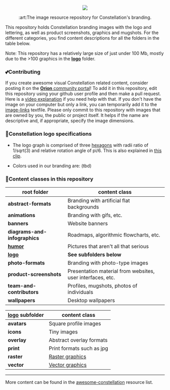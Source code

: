 [comment]: <TODO: Replace the banner below with another one, because I used the same for the awesome-constellation repository.>

<p align="center"><img src="https://i.imgur.com/FjE9pdz.png"></p>
<p align="center">:art:The image resource repository for Constellation's branding.</p>

This repository holds Constellation branding images with the logo and lettering, as well as product screenshots, graphics and mugshots. For the different categories, you find content descriptions for all the folders in the table below. 

Note: This repository has a relatively large size of just under 100 Mb, mostly due to the >100 graphics in the 
[**logo**](https://github.com/Constellation-Labs/visual-identity/tree/master/logo) 
folder.

### :two_hearts:Contributing
If you create awesome visual Constellation related content, consider posting it on the 
[**Orion** community portal](https://orion.constellationlabs.io/)! 
To add it in this repository, edit this repository using your github user profile and then make a pull request. Here is a 
[video explanation](https://www.youtube.com/watch?v=BQF6gdKqiaE&index=3&list=PL_vIhjXh1UTpRShlXYlItkXPjIS5aWLPH) 
if you need help with that. 
If you don't have the image on your computer but only a link, you can temporarily add it to the [image-links](temporary-image-links.md) textfile.
Please only commit to this repository with images that are owned by you, the public or project itself. It helps if the name are descriptive and, if appropriate, specify the image dimensions.

### :triangular_ruler:Constellation logo specifications
* The logo graph is comprised of three 
[hexagons](https://en.wikipedia.org/wiki/Hexagon) 
with radii ratio of 1/sqrt(3) and relative rotation angle of pi/6. This is also explained in 
[this clip](https://www.youtube.com/watch?v=XbGvJpL5OTM&index=1&list=PL_vIhjXh1UTpRShlXYlItkXPjIS5aWLPH).

* Colors used in our branding are: (tbd)

### :open_file_folder:Content classes in this repository

| root folder  | content class |
| ------------- | ------------- |
| **abstract-formats** | Branding with artificial flat backgrounds | 
| **animations** | Branding with gifs, etc. |
| **banners** | Website banners |
| **diagrams-and-infographics** | Roadmaps, algorithmic flowcharts, etc. |
| [**humor**](https://github.com/Constellation-Labs/visual-identity/tree/master/logo)  | Pictures that aren't all that serious |
| [**logo**](https://github.com/Constellation-Labs/visual-identity/tree/master/logos)  | **See subfolders below** |
| **photo-formats** | Branding with photo-type images |
| **product-screenshots** | Presentation material from websites, user interfaces, etc. |
| **team-and-contributors** | Profiles, mugshots, photos of individuals |
| **wallpapers** | Desktop wallpapers | 

| [**logo**](https://github.com/Constellation-Labs/visual-identity/tree/master/logos) subfolder  | content class |
| ------------- | ------------- |
| **avatars** | Square profile images | 
| **icons** | Tiny images |
| **overlay** | Abstract overlay formats | 
| **print** | Print formats such as jpg |
| **raster** | [Raster graphics](https://en.wikipedia.org/wiki/Raster_graphics) | 
| **vector** | [Vector graphics](https://en.wikipedia.org/wiki/Vector_graphics) |


---

More content can be found in the 
[awesome-constellation](https://github.com/Constellation-Labs/awesome-constellation) 
resource list.
